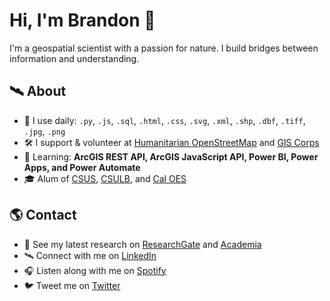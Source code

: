 # Hi, I'm Brandon 👋

I'm a geospatial scientist with a passion for nature. 
I build bridges between information and understanding.

## 🛰 About
- 🧰 I use daily: `.py`, `.js`,  `.sql`, `.html`, `.css`, `.svg`, `.xml`, `.shp`, `.dbf`, `.tiff`, `.jpg`, `.png`
- 🛠 I support & volunteer at <a href="https://www.hotosm.org" target="blank">Humanitarian OpenStreetMap</a> and <a href="https://www.giscorps.org" target="blank">GIS Corps</a>
- 🌱 Learning: **ArcGIS REST API, ArcGIS JavaScript API, Power BI, Power Apps, and Power Automate**
- 🎓 Alum of <a href="https://www.csus.edu" target="blank">CSUS</a>, <a href="https://www.csulb.edu" target="blank">CSULB</a>, and <a href="https://www.caloes.ca.gov" target="blank">Cal OES</a>

## 🌎 Contact
- 🚀 See my latest research on <a href="https://www.researchgate.net/profile/Brandon-George" target="blank">ResearchGate</a> and <a href="https://csulb.academia.edu/BrandonGeorge" target="blank">Academia</a>
- 🛰️ Connect with me on <a href="https://www.linkedin.com/in/brandonjgeo/" target="blank">LinkedIn</a>
- 🎧 Listen along with me on <a href="https://open.spotify.com/playlist/55M22f0rCvsppRlrFuFRgi" target="blank">Spotify</a>
- 🐦 Tweet me on <a href="https://twitter.com/brandonjgeo/" target="blank">Twitter</a>


